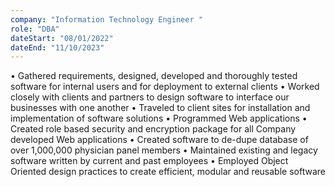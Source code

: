 ```yaml
---
company: "Information Technology Engineer "
role: "DBA"
dateStart: "08/01/2022"
dateEnd: "11/10/2023"
---
```


•	Gathered requirements, designed, developed and thoroughly tested software for internal users and for deployment to external clients
•	Worked closely with clients and partners to design software to interface our businesses with one another
•	Traveled to client sites for installation and implementation of software solutions 
•	Programmed Web applications
•	Created role based security and encryption package for all Company developed Web applications
•	Created software to de-dupe database of over 1,000,000 physician panel members
•	Maintained existing and legacy software written by current and past employees
•	Employed Object Oriented design practices to create efficient, modular and reusable software

